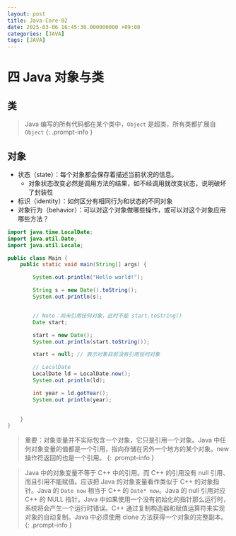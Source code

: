 ```yaml
---
layout: post
title: Java-Core-02
date: 2025-03-06 16:45:30.000000000 +09:00
categories: [JAVA]
tags: [JAVA]
---
```


# 四 Java 对象与类

## 类

> Java 编写的所有代码都在某个类中，`Object` 是超类，所有类都扩展自 `Object`
{: .prompt-info }

## 对象
* 状态（state）：每个对象都会保存着描述当前状况的信息。
    - 对象状态改变必然是调用方法的结果，如不经调用就改变状态，说明破坏了封装性
* 标识（identity）：如何区分有相同行为和状态的不同对象
* 对象行为（behavior）：可以对这个对象做哪些操作，或可以对这个对象应用哪些方法？


```java
import java.time.LocalDate;
import java.util.Date;
import java.util.Locale;

public class Main {
    public static void main(String[] args) {

        System.out.println("Hello world!");

        String s = new Date().toString();
        System.out.println(s);


        // Note：尚未引用任何对象，此时不能 start.toString()
        Date start;

        start = new Date();
        System.out.println(start.toString());

        start = null; // 表示对象目前没有引用任何对象

        // LocalDate
        LocalDate ld = LocalDate.now();
        System.out.println(ld);

        int year = ld.getYear();
        System.out.println(year);

        
    }
}
```


> 重要：对象变量并不实际包含一个对象，它只是引用一个对象。Java 中任何对象变量的值都是一个引用，指向存储在另外一个地方的某个对象。new 操作符返回的也是一个引用。
{: .prompt-info }


> Java 中的对象变量不等于 C++ 中的引用。而 C++ 的引用没有 null 引用、而且引用不能赋值。应该把 Java 的对象变量看作类似于 C++ 的对象指针。Java 的 `Date now` 相当于 C++ 的 `Date* now`。Java 的 null 引用对应 C++ 的 NULL 指针。Java 中如果使用一个没有初始化的指针那么运行时，系统将会产生一个运行时错误。C++ 通过复制构造器和赋值运算符来实现对象的自动复制。Java 中必须使用 clone 方法获得一个对象的完整副本。
{: .prompt-info }
